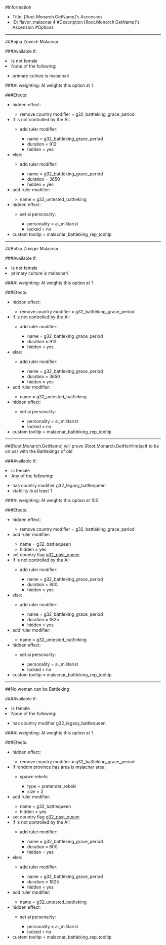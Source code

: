 #Information
 - Title: [Root.Monarch.GetName]'s Ascension
 - ID: flavor_malacnar.4
#Description
[Root.Monarch.GetName]'s Ascension
#Options

___
##Bojna Zovech Malacnar

###Available if:
<li>is not female</li><li>None of the following:</li><ul><li>primary culture is malacnari</li></ul>

###AI weighting:
AI weights this option at 1


###Efects:<ul><li>hidden effect:</li><ul><li>remove country modifier = g32_battleking_grace_period</li></ul><li>If is not controlled by the AI:</li><ul><li>add ruler modifier:</li><ul><li>name = g32_battleking_grace_period</li><li>duration = 912</li><li>hidden = yes</li></ul></ul><li>else:</li><ul><li>add ruler modifier:</li><ul><li>name = g32_battleking_grace_period</li><li>duration = 3650</li><li>hidden = yes</li></ul></ul><li>add ruler modifier:</li><ul><li>name = g32_untested_battleking</li></ul><li>hidden effect:</li><ul><li>set ai personality:</li><ul><li>personality = ai_militarist</li><li>locked = no</li></ul></ul><li>custom tooltip = malacnar_battleking_rep_tooltip</li></ul>

___
##Botka Zovigni Malacnar

###Available if:
<li>is not female</li><li>primary culture is malacnari</li>

###AI weighting:
AI weights this option at 1


###Efects:<ul><li>hidden effect:</li><ul><li>remove country modifier = g32_battleking_grace_period</li></ul><li>If is not controlled by the AI:</li><ul><li>add ruler modifier:</li><ul><li>name = g32_battleking_grace_period</li><li>duration = 912</li><li>hidden = yes</li></ul></ul><li>else:</li><ul><li>add ruler modifier:</li><ul><li>name = g32_battleking_grace_period</li><li>duration = 3650</li><li>hidden = yes</li></ul></ul><li>add ruler modifier:</li><ul><li>name = g32_untested_battleking</li></ul><li>hidden effect:</li><ul><li>set ai personality:</li><ul><li>personality = ai_militarist</li><li>locked = no</li></ul></ul><li>custom tooltip = malacnar_battleking_rep_tooltip</li></ul>

___
##[Root.Monarch.GetName] will prove [Root.Monarch.GetHerHim]self to be on par with the Battlekings of old

###Available if:
<li>is female</li><li>Any of the following:</li><ul><li>has country modifier g32_legacy_battlequeen</li><li>stability is at least 1</li></ul>

###AI weighting:
AI weights this option at 100


###Efects:<ul><li>hidden effect:</li><ul><li>remove country modifier = g32_battleking_grace_period</li></ul><li>add ruler modifier:</li><ul><li>name = g32_battlequeen</li><li>hidden = yes</li></ul><li>set country flag [g32_past_queen](../flags/g32_past_queen.md)</li><li>If is not controlled by the AI:</li><ul><li>add ruler modifier:</li><ul><li>name = g32_battleking_grace_period</li><li>duration = 600</li><li>hidden = yes</li></ul></ul><li>else:</li><ul><li>add ruler modifier:</li><ul><li>name = g32_battleking_grace_period</li><li>duration = 1825</li><li>hidden = yes</li></ul></ul><li>add ruler modifier:</li><ul><li>name = g32_untested_battleking</li></ul><li>hidden effect:</li><ul><li>set ai personality:</li><ul><li>personality = ai_militarist</li><li>locked = no</li></ul></ul><li>custom tooltip = malacnar_battleking_rep_tooltip</li></ul>

___
##No woman can be Battleking

###Available if:
<li>is female</li><li>None of the following:</li><ul><li>has country modifier g32_legacy_battlequeen</li></ul>

###AI weighting:
AI weights this option at 1


###Efects:<ul><li>hidden effect:</li><ul><li>remove country modifier = g32_battleking_grace_period</li></ul><li>If random province has area is malacnar area:</li><ul><li>spawn rebels:</li><ul><li>type = pretender_rebels</li><li>size = 2</li></ul></ul><li>add ruler modifier:</li><ul><li>name = g32_battlequeen</li><li>hidden = yes</li></ul><li>set country flag [g32_past_queen](../flags/g32_past_queen.md)</li><li>If is not controlled by the AI:</li><ul><li>add ruler modifier:</li><ul><li>name = g32_battleking_grace_period</li><li>duration = 600</li><li>hidden = yes</li></ul></ul><li>else:</li><ul><li>add ruler modifier:</li><ul><li>name = g32_battleking_grace_period</li><li>duration = 1825</li><li>hidden = yes</li></ul></ul><li>add ruler modifier:</li><ul><li>name = g32_untested_battleking</li></ul><li>hidden effect:</li><ul><li>set ai personality:</li><ul><li>personality = ai_militarist</li><li>locked = no</li></ul></ul><li>custom tooltip = malacnar_battleking_rep_tooltip</li></ul>
